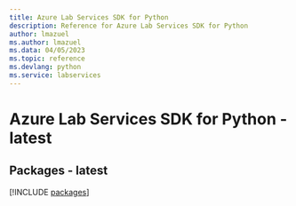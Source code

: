 ```yaml
---
title: Azure Lab Services SDK for Python
description: Reference for Azure Lab Services SDK for Python
author: lmazuel
ms.author: lmazuel
ms.data: 04/05/2023
ms.topic: reference
ms.devlang: python
ms.service: labservices
---
```

# Azure Lab Services SDK for Python - latest
## Packages - latest
[!INCLUDE [packages](lab-services-index.md)]